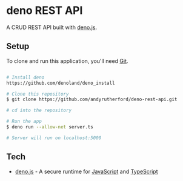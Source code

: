 # deno REST API

A CRUD REST API built with [deno.js](https://deno.land/).

## Setup

To clone and run this application, you'll need [Git](https://git-scm.com/).

```sh

# Install deno
https://github.com/denoland/deno_install

# Clone this repository
$ git clone https://github.com/andyrutherford/deno-rest-api.git

# cd into the repository

# Run the app
$ deno run --allow-net server.ts

# Server will run on localhost:5000
```

## Tech

- [deno.js](https://deno.land/) - A secure runtime for [JavaScript](https://www.javascript.com/) and [TypeScript](https://www.typescriptlang.org/)
